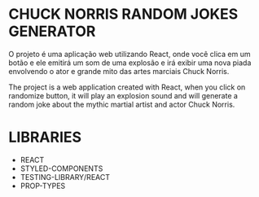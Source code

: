 # CHUCK NORRIS RANDOM JOKES GENERATOR

O projeto é uma aplicação web utilizando React, onde você clica em um botão e ele emitirá um som de uma explosão e irá exibir uma nova piada envolvendo o ator e grande mito das artes marciais Chuck Norris.

The project is a web application created with React, when you click on randomize button, it will play an explosion sound and will generate a random joke about the mythic martial artist and actor Chuck Norris.

# LIBRARIES

* REACT
* STYLED-COMPONENTS
* TESTING-LIBRARY/REACT
* PROP-TYPES